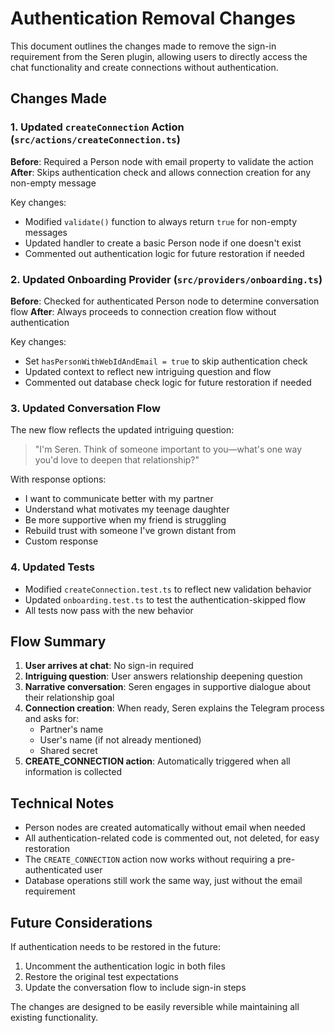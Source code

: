 # Authentication Removal Changes

This document outlines the changes made to remove the sign-in requirement from the Seren plugin, allowing users to directly access the chat functionality and create connections without authentication.

## Changes Made

### 1. Updated `createConnection` Action (`src/actions/createConnection.ts`)

**Before**: Required a Person node with email property to validate the action
**After**: Skips authentication check and allows connection creation for any non-empty message

Key changes:
- Modified `validate()` function to always return `true` for non-empty messages
- Updated handler to create a basic Person node if one doesn't exist
- Commented out authentication logic for future restoration if needed

### 2. Updated Onboarding Provider (`src/providers/onboarding.ts`)

**Before**: Checked for authenticated Person node to determine conversation flow
**After**: Always proceeds to connection creation flow without authentication

Key changes:
- Set `hasPersonWithWebIdAndEmail = true` to skip authentication check
- Updated context to reflect new intriguing question and flow
- Commented out database check logic for future restoration if needed

### 3. Updated Conversation Flow

The new flow reflects the updated intriguing question:
> "I'm Seren. Think of someone important to you—what's one way you'd love to deepen that relationship?"

With response options:
- I want to communicate better with my partner
- Understand what motivates my teenage daughter
- Be more supportive when my friend is struggling
- Rebuild trust with someone I've grown distant from
- Custom response

### 4. Updated Tests

- Modified `createConnection.test.ts` to reflect new validation behavior
- Updated `onboarding.test.ts` to test the authentication-skipped flow
- All tests now pass with the new behavior

## Flow Summary

1. **User arrives at chat**: No sign-in required
2. **Intriguing question**: User answers relationship deepening question
3. **Narrative conversation**: Seren engages in supportive dialogue about their relationship goal
4. **Connection creation**: When ready, Seren explains the Telegram process and asks for:
   - Partner's name
   - User's name (if not already mentioned)
   - Shared secret
5. **CREATE_CONNECTION action**: Automatically triggered when all information is collected

## Technical Notes

- Person nodes are created automatically without email when needed
- All authentication-related code is commented out, not deleted, for easy restoration
- The `CREATE_CONNECTION` action now works without requiring a pre-authenticated user
- Database operations still work the same way, just without the email requirement

## Future Considerations

If authentication needs to be restored in the future:
1. Uncomment the authentication logic in both files
2. Restore the original test expectations
3. Update the conversation flow to include sign-in steps

The changes are designed to be easily reversible while maintaining all existing functionality.